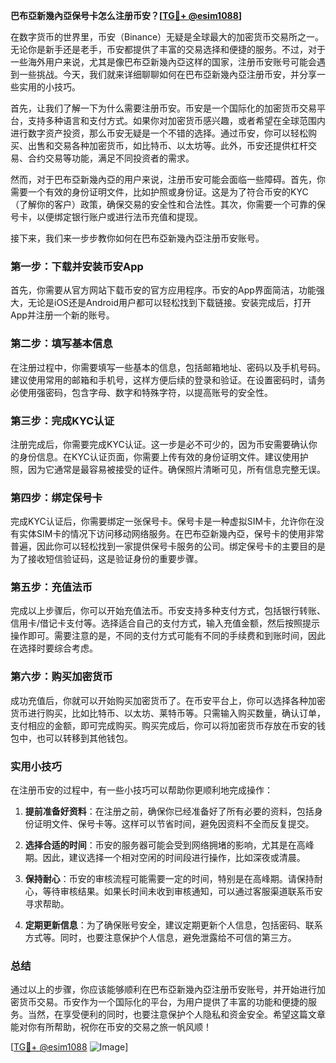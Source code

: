 **巴布亞新幾內亞保号卡怎么注册币安？[[TG💪+ @esim1088](https://t.me/s/esim1088)]**

在数字货币的世界里，币安（Binance）无疑是全球最大的加密货币交易所之一。无论你是新手还是老手，币安都提供了丰富的交易选择和便捷的服务。不过，对于一些海外用户来说，尤其是像巴布亞新幾內亞这样的国家，注册币安账号可能会遇到一些挑战。今天，我们就来详细聊聊如何在巴布亞新幾內亞注册币安，并分享一些实用的小技巧。

首先，让我们了解一下为什么需要注册币安。币安是一个国际化的加密货币交易平台，支持多种语言和支付方式。如果你对加密货币感兴趣，或者希望在全球范围内进行数字资产投资，那么币安无疑是一个不错的选择。通过币安，你可以轻松购买、出售和交易各种加密货币，如比特币、以太坊等。此外，币安还提供杠杆交易、合约交易等功能，满足不同投资者的需求。

然而，对于巴布亞新幾內亞的用户来说，注册币安可能会面临一些障碍。首先，你需要一个有效的身份证明文件，比如护照或身份证。这是为了符合币安的KYC（了解你的客户）政策，确保交易的安全性和合法性。其次，你需要一个可靠的保号卡，以便绑定银行账户或进行法币充值和提现。

接下来，我们来一步步教你如何在巴布亞新幾內亞注册币安账号。

### 第一步：下载并安装币安App

首先，你需要从官方网站下载币安的官方应用程序。币安的App界面简洁，功能强大，无论是iOS还是Android用户都可以轻松找到下载链接。安装完成后，打开App并注册一个新的账号。

### 第二步：填写基本信息

在注册过程中，你需要填写一些基本的信息，包括邮箱地址、密码以及手机号码。建议使用常用的邮箱和手机号，这样方便后续的登录和验证。在设置密码时，请务必使用强密码，包含字母、数字和特殊字符，以提高账号的安全性。

### 第三步：完成KYC认证

注册完成后，你需要完成KYC认证。这一步是必不可少的，因为币安需要确认你的身份信息。在KYC认证页面，你需要上传有效的身份证明文件。建议使用护照，因为它通常是最容易被接受的证件。确保照片清晰可见，所有信息完整无误。

### 第四步：绑定保号卡

完成KYC认证后，你需要绑定一张保号卡。保号卡是一种虚拟SIM卡，允许你在没有实体SIM卡的情况下访问移动网络服务。在巴布亞新幾內亞，保号卡的使用非常普遍，因此你可以轻松找到一家提供保号卡服务的公司。绑定保号卡的主要目的是为了接收短信验证码，这是验证身份的重要步骤。

### 第五步：充值法币

完成以上步骤后，你可以开始充值法币。币安支持多种支付方式，包括银行转账、信用卡/借记卡支付等。选择适合自己的支付方式，输入充值金额，然后按照提示操作即可。需要注意的是，不同的支付方式可能有不同的手续费和到账时间，因此在选择时要综合考虑。

### 第六步：购买加密货币

成功充值后，你就可以开始购买加密货币了。在币安平台上，你可以选择各种加密货币进行购买，比如比特币、以太坊、莱特币等。只需输入购买数量，确认订单，支付相应的金额，即可完成购买。购买完成后，你可以将加密货币存放在币安的钱包中，也可以转移到其他钱包。

### 实用小技巧

在注册币安的过程中，有一些小技巧可以帮助你更顺利地完成操作：

1. **提前准备好资料**：在注册之前，确保你已经准备好了所有必要的资料，包括身份证明文件、保号卡等。这样可以节省时间，避免因资料不全而反复提交。
   
2. **选择合适的时间**：币安的服务器可能会受到网络拥堵的影响，尤其是在高峰期。因此，建议选择一个相对空闲的时间段进行操作，比如深夜或清晨。

3. **保持耐心**：币安的审核流程可能需要一定的时间，特别是在高峰期。请保持耐心，等待审核结果。如果长时间未收到审核通知，可以通过客服渠道联系币安寻求帮助。

4. **定期更新信息**：为了确保账号安全，建议定期更新个人信息，包括密码、联系方式等。同时，也要注意保护个人信息，避免泄露给不可信的第三方。

### 总结

通过以上的步骤，你应该能够顺利在巴布亞新幾內亞注册币安账号，并开始进行加密货币交易。币安作为一个国际化的平台，为用户提供了丰富的功能和便捷的服务。当然，在享受便利的同时，也要注意保护个人隐私和资金安全。希望这篇文章能对你有所帮助，祝你在币安的交易之旅一帆风顺！

[[TG💪+ @esim1088](https://t.me/s/esim1088) ![Image](https://i.postimg.cc/4NQfJmqS/Snipaste-2025-05-13-00-14-12.png)]